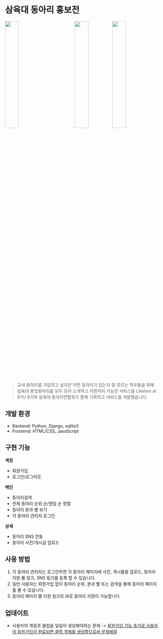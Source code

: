 # 삼육대 동아리 홍보전
<img src="https://user-images.githubusercontent.com/63850508/200763096-8b507101-82db-4727-9ad1-fa7247996b54.jpg" width="30%" align="left"/>
<img src="https://user-images.githubusercontent.com/63850508/200764192-53faeedc-fd0b-4fd8-9237-005dc1d2d250.jpg" width="30%" align="right"/>
<p align="center"><img src="https://user-images.githubusercontent.com/63850508/200763743-0ac11804-8586-4ba8-85e0-82a32f959700.jpg" width="30%"/></p>

> 교내 동아리를 가입하고 싶지만 어떤 동아리가 있는지 잘 모르는 학우들을 위해 삼육대 중앙동아리를 모두 모아 소개하고 지원까지 가능한 서비스를  Likelion at SYU 9기와 삼육대 동아리연합회가 함께 기획하고 서비스를 개발했습니다.

## 개발 환경
- Backend: Python, Django, sqlite3<br>
- Frontend: HTML/CSS, JavaScript

## 구현 기능
**계정**
- 회원가입
- 로그인/로그아웃

**메인**
- 동아리검색
- 전체 동아리 순위 순/랜덤 순 정렬
- 동아리 분과 별 보기
- 각 동아리 관리자 로그인<br>

**상세**
- 동아리 SNS 연동
- 동아리 사진/게시글 업로드

## 사용 방법
1. 각 동아리 관리자는 로그인하면 각 동아리 페이지에 사진, 게시물을 업로드, 동아리 지원 폼 링크, SNS 링크를 등록 할 수 있습니다.
2. 일반 사용자는 회원가입 없이 동아리 순위, 분과 별 또는 검색을 통해 동아리 페이지를 볼 수 있습니다.
3. 동아리 페이지 별 지원 링크로 바로 동아리 지원이 가능합니다.

## 업데이트
- 사용자의 계정과 클럽을 일일이 생성해야하는 문제 -> [회원가입 기능 추가로 사용자의 회원가입이 완료되면 클럽 객체를 생성함으로써 문제해결](https://github.com/jisoolee11/2021-syu-club/commit/51e27ab9a3748a064a563fc8b01a0922c35d4080) 
